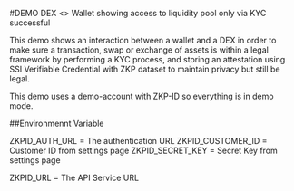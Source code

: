 #DEMO DEX <> Wallet showing access to liquidity pool only via KYC successful

This demo shows an interaction between a wallet and a DEX in order to make sure 
a transaction, swap or exchange of assets is within a legal framework by performing
a KYC process, and storing an attestation using SSI Verifiable Credential with ZKP dataset 
to maintain privacy but still be legal.

This demo uses a demo-account with ZKP-ID so everything is in demo mode.


##Environmennt Variable

ZKPID_AUTH_URL = The authentication URL
ZKPID_CUSTOMER_ID = Customer ID from settings page
ZKPID_SECRET_KEY = Secret Key from settings page

ZKPID_URL = The API Service URL
